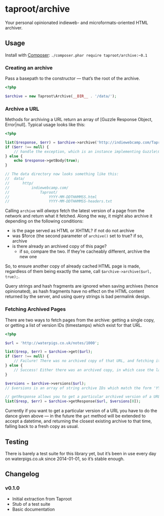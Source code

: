 # taproot/archive

Your personal opinionated indieweb- and microformats-oriented HTML archiver.

## Usage

Install with [Composer](https://getcomposer.org): `./composer.phar require taproot/archive:~0.1`

### Creating an archive

Pass a basepath to the constructor — that’s the root of the archive.

```php
<?php

$archive = new Taproot\Archive(__DIR__ . '/data/');
```

### Archive a URL

Methods for archiving a URL return an array of [Guzzle Response Object, Error|null]. Typical usage looks like this:

```php
<?php

list($response, $err) = $archive->archive('http://indiewebcamp.com/Taproot');
if ($err !== null) {
	// handle the exception, which is an instance implementing Guzzle\Common\Exception\GuzzleException
} else {
	echo $response->getBody(true);
}

// The data directory now looks something like this:
// 	data/
// 		http/
// 			indiewebcamp.com/
// 				Taproot/
// 					YYYY-MM-DDTHHMMSS.html
// 					YYYY-MM-DDTHHMMSS-headers.txt

```

Calling `archive` will *always* fetch the latest version of a page from the network and return what it fetched. Along the way, it might also archive it depending on the following conditions:

* is the page served as HTML or XHTML? if not do not archive
* was $force (the second parameter of `archive()` set to true? if so, archive
* is there already an archived copy of this page?
	* if so, compare the two. If they’re cacheably different, archive the new one

So, to ensure another copy of already cached HTML page is made, regardless of them being exactly the same, call `$archive->archive($url, true);`.

Query strings and hash fragments are ignored when saving archives (hence opinionated), as hash fragments have no effect on the HTML content returned by the server, and using query strings is bad permalink design.

### Fetching Archived Pages

There are two ways to fetch pages from the archive: getting a single copy, or getting a list of version IDs (timestamps) which exist for that URL.

```php
<?php

$url = 'http://waterpigs.co.uk/notes/1000';

list($resp, $err) = $archive->get($url);
if ($err !== null) {
	// Failure! There was no archived copy of that URL, and fetching it from the server returned an error response
} else {
	// Success! Either there was an archived copy, in which case the latest one was returned, or the URL was archived as if $archive->archive($url) had been called.
}

$versions = $archive->versions($url);
// $versions is an array of string archive IDs which match the form 'YYYY-MM-DDTHHMMSS'

// getResponse allows you to get a particular archived version of a URL
list($resp, $err) = $archive->getResponse($url, $versions[0]);

```

Currently if you want to get a particular version of a URL you have to do the dance given above — in the future the `get` method will be extended to accept a datetime, and returning the closest existing archive to that time, falling back to a fresh copy as usual.

## Testing

There is barely a test suite for this library yet, but it’s been in use every day on waterpigs.co.uk since 2014-01-01, so it’s stable enough.

## Changelog

### v0.1.0

* Initial extraction from Taproot
* Stub of a test suite
* Basic documentation

